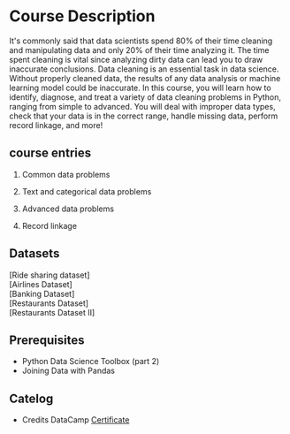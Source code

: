 # Course Description
It's commonly said that data scientists spend 80% of their time cleaning and manipulating data and only 20% of their time analyzing it. The time spent cleaning is vital since analyzing dirty data can lead you to draw inaccurate conclusions. Data cleaning is an essential task in data science. Without properly cleaned data, the results of any data analysis or machine learning model could be inaccurate. In this course, you will learn how to identify, diagnose, and treat a variety of data cleaning problems in Python, ranging from simple to advanced. You will deal with improper data types, check that your data is in the correct range, handle missing data, perform record linkage, and more!

## course entries

1. Common data problems

2. Text and categorical data problems

3. Advanced data problems

4. Record linkage

## Datasets

[Ride sharing dataset] </br>
[Airlines Dataset]</br>
[Banking Dataset]</br>
[Restaurants Dataset] </br>
[Restaurants Dataset II] </br>

## Prerequisites
- Python Data Science Toolbox (part 2)
- Joining Data with Pandas
## Catelog
- Credits DataCamp
[Certificate]("https://www.datacamp.com/statement-of-accomplishment/course/34d691f26b0ceedd8f7ec4770cc5a7fee79eb823")

